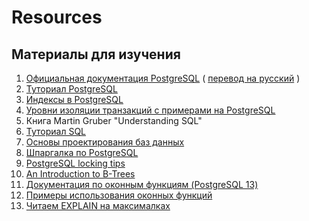 # Resources

## Материалы для изучения
1. [Официальная документация PostgreSQL](https://www.postgresql.org/docs/10/static/index.html) ( [перевод на русский](https://postgrespro.ru/docs/postgresql) )
2. [Туториал PostgreSQL](http://www.postgresqltutorial.com/)
3. [Индексы в PostgreSQL](https://habr.com/company/postgrespro/blog/326096/)
4. [Уровни изоляции транзакций с примерами на PostgreSQL](https://habr.com/post/317884/)
5. Книга Martin Gruber "Understanding SQL"
6. [Туториал SQL](https://www.w3schools.com/sql/default.asp)
7. [Основы проектирования баз данных](https://www3.ntu.edu.sg/home/ehchua/programming/sql/Relational_Database_Design.html)
8. [Шпаргалка по PostgreSQL](http://www.postgresqltutorial.com/wp-content/uploads/2018/03/PostgreSQL-Cheat-Sheet.pdf)
9. [PostgreSQL locking tips](https://dzone.com/articles/when-postgres-blocks-7-tips-for-dealing-with-locks)
10. [An Introduction to B-Trees](https://www.youtube.com/watch?v=C_q5ccN84C8)
11. [Документация по оконным функциям (PostgreSQL 13)](https://postgrespro.ru/docs/postgresql/13/functions-window)
12. [Примеры использования оконных функций](https://habr.com/ru/post/268983/)
13. [Читаем EXPLAIN на максималках](https://habr.com/ru/company/citymobil/blog/545004/)